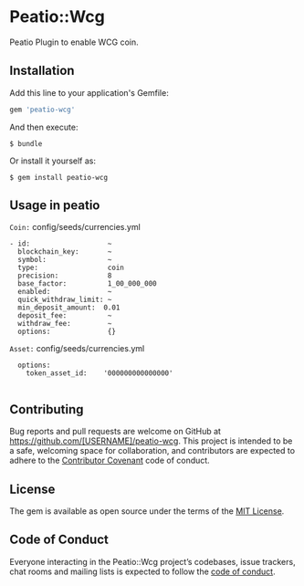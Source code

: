 # Peatio::Wcg

Peatio Plugin to enable WCG coin.

## Installation

Add this line to your application's Gemfile:

```ruby
gem 'peatio-wcg'
```

And then execute:

    $ bundle

Or install it yourself as:

    $ gem install peatio-wcg

## Usage in peatio


`Coin:` config/seeds/currencies.yml

```
- id:                   ~
  blockchain_key:       ~
  symbol:               ~
  type:                 coin
  precision:            8
  base_factor:          1_00_000_000
  enabled:              ~
  quick_withdraw_limit: ~
  min_deposit_amount:  0.01
  deposit_fee:          ~
  withdraw_fee:         ~
  options:              {}
```

`Asset:` config/seeds/currencies.yml

```
  options:
    token_asset_id:    '000000000000000'          
  
```

## Contributing

Bug reports and pull requests are welcome on GitHub at https://github.com/[USERNAME]/peatio-wcg. This project is intended to be a safe, welcoming space for collaboration, and contributors are expected to adhere to the [Contributor Covenant](http://contributor-covenant.org) code of conduct.

## License

The gem is available as open source under the terms of the [MIT License](https://opensource.org/licenses/MIT).

## Code of Conduct

Everyone interacting in the Peatio::Wcg project’s codebases, issue trackers, chat rooms and mailing lists is expected to follow the [code of conduct](https://github.com/[USERNAME]/peatio-wcg/blob/master/CODE_OF_CONDUCT.md).

